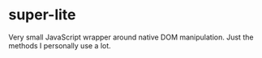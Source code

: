 # super-lite
Very small JavaScript wrapper around native DOM manipulation. Just the methods I personally use a lot.
